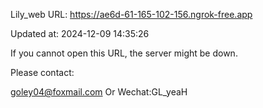 Lily_web URL: https://ae6d-61-165-102-156.ngrok-free.app

Updated at: 2024-12-09 14:35:26

If you cannot open this URL, the server might be down.

Please contact: 

goley04@foxmail.com Or Wechat:GL_yeaH